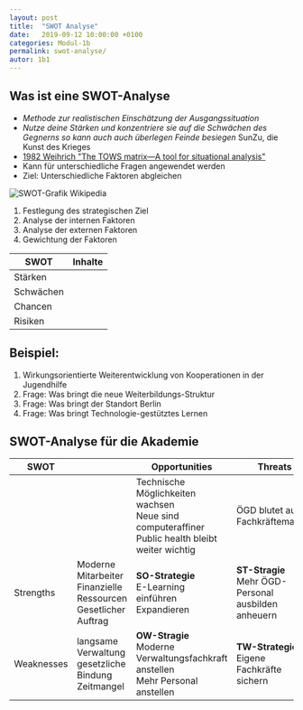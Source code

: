 ```yaml
---
layout: post
title:  "SWOT Analyse"
date:   2019-09-12 10:00:00 +0100
categories: Modul-1b
permalink: swot-analyse/
autor: 1b1
---
```


## Was ist eine SWOT-Analyse
* _Methode zur realistischen Einschätzung der Ausgangssituation_
* _Nutze deine Stärken und konzentriere sie auf die Schwächen des Gegnerns so kann auch auch überlegen Feinde besiegen_ SunZu, die Kunst des Krieges
* [1982 Weihrich "The TOWS matrix—A tool for situational analysis" ](https://www.sciencedirect.com/science/article/abs/pii/0024630182901200)
* Kann für unterschiedliche Fragen angewendet werden
* Ziel: Unterschiedliche Faktoren abgleichen

![SWOT-Grafik Wikipedia](https://upload.wikimedia.org/wikipedia/commons/9/91/SWOT-Analyse_erstellen.png)

1. Festlegung des strategischen Ziel
2. Analyse der internen Faktoren
3. Analyse der externen Faktoren
4. Gewichtung der Faktoren 

|SWOT|Inhalte|
|----|----|
| Stärken| |
| Schwächen | |
|Chancen| |
| Risiken | |

## Beispiel: 
1. Wirkungsorientierte Weiterentwicklung von Kooperationen in der Jugendhilfe
2. Frage: Was bringt die neue Weiterbildungs-Struktur
3. Frage: Was bringt der Standort Berlin
4. Frage: Was bringt Technologie-gestütztes Lernen


## SWOT-Analyse für die Akademie

|SWOT| | Opportunities|Threats|
|---|---|---|---|
| | | Technische Möglichkeiten wachsen<br>Neue sind computeraffiner<br>Public health bleibt weiter wichtig | ÖGD blutet aus <br> Fachkräftemangel |
| Strengths | Moderne Mitarbeiter <br>Finanzielle Ressourcen<br>Gesetlicher Auftrag| <b>SO-Strategie</b><br>E-Learning einführen<br>Expandieren | <b>ST-Stragie</b><br>Mehr ÖGD-Personal ausbilden anheuern|
| Weaknesses | langsame Verwaltung <br> gesetzliche Bindung <br> Zeitmangel | <b>OW-Stragie</b><br>Moderne Verwaltungsfachkraft anstellen<br>Mehr Personal anstellen|<b>TW-Strategie</b><br>Eigene Fachkräfte sichern|


